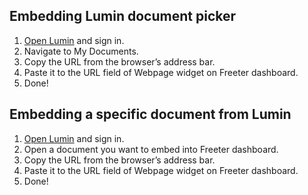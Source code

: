 ## Embedding Lumin document picker

1. <a href="{{ curItem.homeUrl|e }}" rel="noopener noreferrer" target="_blank">Open Lumin</a> and sign in.
2. Navigate to My Documents.
3. Copy the URL from the browser’s address bar.
4. Paste it to the URL field of Webpage widget on Freeter dashboard.
5. Done!

## Embedding a specific document from Lumin

1. <a href="{{ curItem.homeUrl|e }}" rel="noopener noreferrer" target="_blank">Open Lumin</a> and sign in.
2. Open a document you want to embed into Freeter dashboard.
3. Copy the URL from the browser’s address bar.
4. Paste it to the URL field of Webpage widget on Freeter dashboard.
5. Done!
